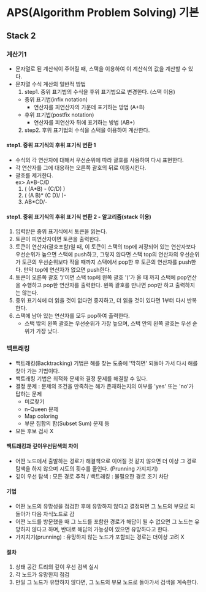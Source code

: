 ﻿# APS(Algorithm Problem Solving) 기본

## Stack 2

### 계산기1

- 문자열로 된 계산식이 주어질 때, 스택을 이용하여 이 계산식의 값을 계산할 수 있다.
- 문자열 수식 계산의 일반적 방법
  1. step1. 중위 표기법의 수식을 후위 표기법으로 변경한다. (스택 이용)
  - 중위 표기법(infix notation)
    - 연산자를 피연산자의 가운데 표기하는 방법 (A+B)
  - 후위 표기법(postfix notation)
    - 연산자를 피연산자 뒤에 표기하는 방법 (AB+)
  2. step2. 후위 표기법의 수식을 스택을 이용하여 계산한다.

#### step1. 중위 표기식의 후위 표기식 변환 1

- 수식의 각 연산자에 대해서 우선순위에 따라 괄호를 사용하여 다시 표현한다.
- 각 연산자를 그에 대응하는 오른쪽 괄호의 뒤로 이동시킨다.
- 괄호를 제거한다.
  <br>ex> A\*B-C/D
  1. ( (A\*B) - (C/D) )
  2. ( (A B)\* (C D)/ )-
  3. AB\*CD/-

#### step1. 중위 표기식의 후위 표기식 변환 2 - 알고리즘(stack 이용)

1. 입력받은 중위 표기식에서 토큰을 읽는다.
2. 토큰이 피연산자이면 토큰을 출력한다.
3. 토큰이 연산자(괄호포함)일 때, 이 토큰이 스택의 top에 저장되어 있는 연산자보다 우선순위가 높으면 스택에 push하고, 그렇지 않다면 스택 top의 연산자의 우선순위가 토큰의 우선순위보다 작을 때까지 스택에서 pop한 후 토큰의 연산자를 push한다. 만약 top에 연산자가 없으면 push한다.
4. 토큰이 오른쪽 괄호 ')'이면 스택 top에 왼쪽 괄호 '('가 올 때 까지 스택에 pop연산을 수행하고 pop한 연산자를 출력한다. 왼쪽 괄호를 만나면 pop만 하고 출력하지는 않는다.
5. 중위 표기식에 더 읽을 것이 없다면 중지하고, 더 읽을 것이 있다면 1부터 다시 반복한다.
6. 스택에 남아 있는 연산자를 모두 pop하여 출력한다.
   - 스택 밖의 왼쪽 괄호는 우선순위가 가장 높으며, 스택 안의 왼쪽 괄호는 우선 순위가 가장 낮다.

### 백트래킹

- 백트래킹(Backtracking) 기법은 해를 찾는 도중에 '막히면' 되돌아 가서 다시 해를 찾아 가는 기법이다.
- 백트래킹 기법은 최적화 문제와 결정 문제를 해결할 수 있다.
- 결정 문제 : 문제의 조건을 만족하는 해가 존재하는지의 여부를 'yes' 또는 'no'가 답하는 문제
  - 미로찾기
  - n-Queen 문제
  - Map coloring
  - 부분 집합의 합(Subset Sum) 문제 등
- 모든 후보 검사 X

#### 백트래킹과 깊이우선탐색의 차이

- 어떤 노드에서 출발하는 경로가 해결책으로 이어질 것 같지 않으면 더 이상 그 경로 탐색을 하지 않으며 시도의 횟수를 줄인다. (Prunning 가지치기)
- 깊이 우선 탐색 : 모든 경로 추적 / 백트래킹 : 불필요한 경로 조기 차단

#### 기법

- 어떤 노드의 유망성을 점검한 후에 유망하지 않다고 결정되면 그 노드의 부모로 되돌아가 다음 자식노드로 감
- 어떤 노드를 방문했을 때 그 노드를 포함한 경로가 해답이 될 수 없으면 그 노드는 유망하지 않다고 하며, 반대로 해답의 가능성이 있으면 유망하다고 한다.
- 가지치기(prunning) : 유망하지 않는 노드가 포함되는 경로는 더이상 고려 X

#### 절차

1. 상태 공간 트리의 깊이 우선 검색 실시
2. 각 노드가 유망한지 점검
3. 만일 그 노드가 유망하지 않다면, 그 노드의 부모 노드로 돌아가서 검색을 계속한다.
